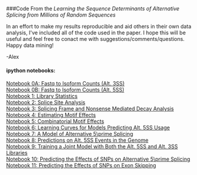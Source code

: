 ###Code From the *Learning the Sequence Determinants of Alternative Splicing from Millions of Random Sequences*

In an effort to make my results reproducible and aid others in their own data analysis, I've included all of the code used in the paper. I hope this will be useful and feel free to conact me with suggestions/comments/questions. Happy data mining!

-Alex

#### ipython notebooks:
[Notebook 0A: Fastq to Isoform Counts (Alt. 3SS)](ipython.notebooks/Cell2015_N0A_A3SS_Fastq_to_Spliced_Reads.ipynb)<br>
[Notebook 0B: Fastq to Isoform Counts (Alt. 5SS)](ipython.notebooks/Cell2015_N0B_A5SS_Fastq_to_Spliced_Reads.ipynb)<br>
[Notebook 1: Library Statistics](ipython.notebooks/Cell2015_N1_Library_Statistics.ipynb)<br>
[Notebook 2: Splice Site Analysis](ipython.notebooks/Cell2015_N2_Splice_Site_Analysis.ipynb)<br>
[Notebook 3: Splicing Frame and Nonsense Mediated Decay Analysis](ipython.notebooks/Cell2015_N3_A5SS_Splicing_Frame_Analysis.ipynb)<br>
[Notebook 4: Estimating Motif Effects](ipython.notebooks/Cell2015_N4_Motif_Effect_Sizes.ipynb)<br>
[Notebook 5: Combinatorial Motif Effects](ipython.notebooks/Cell2015_N5_Combinatorial_Motif_Effects.ipynb)<br>
[Notebook 6: Learning Curves for Models Predicting Alt. 5SS Usage](ipython.notebooks/Cell2015_N6_A5SS_Model_Learning_Curves.ipynb)<br>
[Notebook 7: A Model of Alternative 5\prime Splicing](ipython.notebooks/Cell2015_N7_A5SS_Model.ipynb)<br>
[Notebook 8: Predictions on Alt. 5SS Events in the Genome](ipython.notebooks/Cell2015_N8_HAL_Genome_Predictions.ipynb)<br>
[Notebook 9: Training a Joint Model with Both the Alt. 5SS and Alt. 3SS Libraries](ipython.notebooks/Cell2015_N9_Training_Joint_A5SS_A3SS_Model.ipynb)<br>
[Notebook 10: Predicting the Effects of SNPs on Alternative 5\prime Splicing](ipython.notebooks/Cell2015_N10_A5SS_SNP_Prediction.ipynb)<br>
[Notebook 11: Predicting the Effects of SNPs on Exon Skipping](ipython.notebooks/Cell2015_N11_Predicting_Cassette_Exon_SNP_Effects.ipynb)<br>







